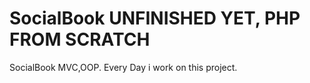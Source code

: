 # SocialBook UNFINISHED YET, PHP FROM SCRATCH
SocialBook MVC,OOP.
Every Day i work on this project.
